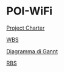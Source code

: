 # POI-WiFi

[Project Charter](/project_charter.md)

[WBS](/WBS.html)

[Diagramma di Gannt](/mume2021316-7160-cnvapi.jsyn.html)

[RBS](/RBS.md)